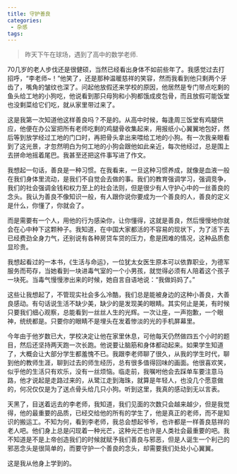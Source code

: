 ```yaml
---
title: 守护善良
categories:
 - 杂感
tags:
---
```


> 昨天下午在球场，遇到了高中的数学老师.

<!-- more -->

70几岁的老人步伐还是很健硕，当然已经看出身体不如前些年了。我感觉过去打招呼，“李老师~！”他笑了，还是那种温暖慈祥的笑容，然而我看到他只剩两个牙齿了，嘴角的皱纹也深了。问起他放假还来学校的原因，他居然是专门带点吃剩的鱼头给工地的小狗吃，他说看到那只母狗和小狗都饿成皮包骨，而且放假可能饭堂也没剩菜给它们吃，就从家里带过来了。

这是我第一次知道他这样善良吗？不是的。从高中时候，每逢周三饭堂有鸡腿供应，他便在办公室把所有老师吃剩的鸡腿骨收集起来，用报纸小心翼翼地包好，然后等到放学经过工地的门口时，再把骨头拿出来喂给工地的小狗。有一次我亲眼看到了这光景，才忽然明白为何工地的小狗会跟他如此亲近，每次他经过，总是围上去拼命地摇着尾巴。我甚至还把这件事写进了作文。

我想起一句话，善良是一种习惯。在我看来，一旦这种习惯养成，就像是血液一般在我们身体里流动，是我们不自觉会去做的事。我们的教育强调学习，强调竞争，我们的社会强调金钱和权力至上的社会法则，但是很少有人守护心中的一丝善良的念头。我认为善良不像知识一般，有人跟你说你要成为一个善良的人，善良的定义是什么，你懂了，你就会了。

而是需要有一个人，用他的行为感染你，让你懂得，这就是善良，然后慢慢地你就会在心中种下这颗种子。我知道，在中国大家都活的不容易的现状下，为了活下去已经费劲全身力气，还别说有各种房贷车贷的压力，愈是困难的情况，这种品质愈显珍贵。

我想起看过的一本书，《生活与命运》，一位犹太女医生原本可以依靠职业，为德军服务而苟存，当她看到一块进毒气室的一个小男孩，就觉得必须有人陪着这个孩子一块死。当毒气慢慢渗出来的时候，她自言自语地说：“我做妈妈了。”

这些让我想起了，不管现实社会多么冷酷，我们总是能被身边的这种小善良，大善良感动。有句话说生活不缺少美，缺少的是发现美的眼睛。其实何止是美，有时候只要我们细心观察，总能看到一丝丝人生的光辉。一次让座，一声抱歉，一个眼神，统统都是。只要你的眼睛不是埋头在发着惨淡的光的手机屏幕里。

今年由于他岁数已大，学校决定让他在家里休息，可他每天仍然做四五个小时的题目，然后还坚持两天跑一次长跑。他说要让脑筋和身体都动起来。如果学生知道了，大概会让大部分学生都羞愧不已。我跟李老师聊了很久，从我的学生时代，聊到他的教师生涯，聊到过去的师生经历，总有很多值得回味的画面。他很喜欢笑，似乎他的生活只有欢乐，没有一丝烦恼。临走前，我嘱咐他会去踩单车要注意马路，他才说起是走路过来的，从鹭江走到海珠，就算是年轻人，也没几个愿意做的，何况仅仅是为了送点骨头给几只小狗。听到这里，我真的感动到无以言表。

天黑了，目送着远去的李老师，我知道，我们见面的次数只会越来越少，但是我觉得，他的最重要的品质，已经交给他的所有的学生了，他是真正的老师，而不是知识的搬运工。不知为何，看到李老师，我总会想起爷爷，也许都是一样善良慈祥的老人吧。他们身上总是闪现着一种光芒，这种光芒也许是人类社会最重要的吧。我不知道是不是上帝创造我们的时候就赋予我们善良与邪恶，但是人诞生一个利己的邪恶念头是很简单的，而要守护一个善良的念头，却需要我们处处小心翼翼。

这是我从他身上学到的。


